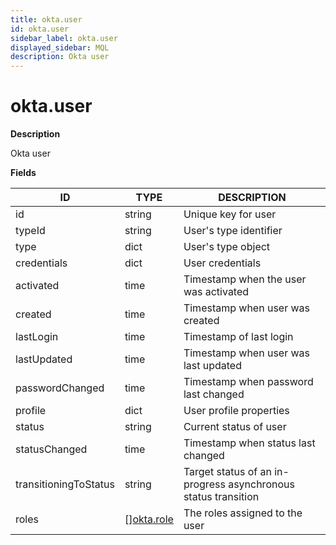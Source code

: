 ```yaml
---
title: okta.user
id: okta.user
sidebar_label: okta.user
displayed_sidebar: MQL
description: Okta user
---
```


# okta.user

**Description**

Okta user

**Fields**

| ID                    | TYPE                                | DESCRIPTION                                                    |
| --------------------- | ----------------------------------- | -------------------------------------------------------------- |
| id                    | string                              | Unique key for user                                            |
| typeId                | string                              | User's type identifier                                         |
| type                  | dict                                | User's type object                                             |
| credentials           | dict                                | User credentials                                               |
| activated             | time                                | Timestamp when the user was activated                          |
| created               | time                                | Timestamp when user was created                                |
| lastLogin             | time                                | Timestamp of last login                                        |
| lastUpdated           | time                                | Timestamp when user was last updated                           |
| passwordChanged       | time                                | Timestamp when password last changed                           |
| profile               | dict                                | User profile properties                                        |
| status                | string                              | Current status of user                                         |
| statusChanged         | time                                | Timestamp when status last changed                             |
| transitioningToStatus | string                              | Target status of an in-progress asynchronous status transition |
| roles                 | &#91;&#93;[okta.role](okta.role.md) | The roles assigned to the user                                 |
